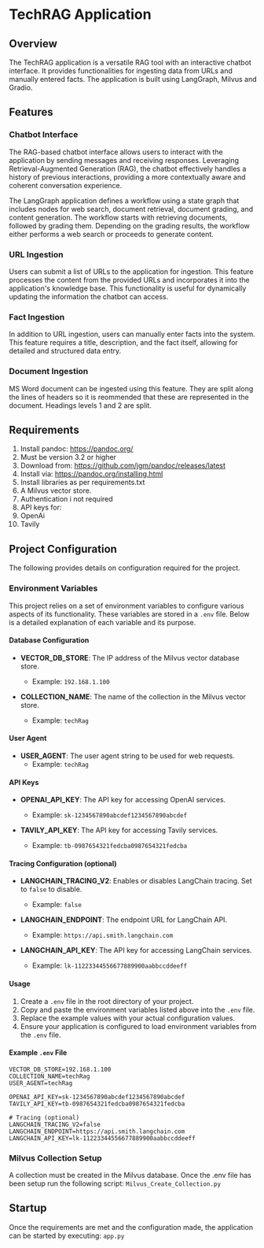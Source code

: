 # TechRAG Application

## Overview

The TechRAG application is a versatile RAG tool with an interactive chatbot interface. It provides functionalities for ingesting data from URLs and manually entered facts. The application is built using LangGraph, Milvus and Gradio.

## Features

### Chatbot Interface

The RAG-based chatbot interface allows users to interact with the application by sending messages and receiving responses. Leveraging Retrieval-Augmented Generation (RAG), the chatbot effectively handles a history of previous interactions, providing a more contextually aware and coherent conversation experience.

The LangGraph application defines a workflow using a state graph that includes nodes for web search, document retrieval, document grading, and content generation. The workflow starts with retrieving documents, followed by grading them. Depending on the grading results, the workflow either performs a web search or proceeds to generate content.

### URL Ingestion

Users can submit a list of URLs to the application for ingestion. This feature processes the content from the provided URLs and incorporates it into the application's knowledge base. This functionality is useful for dynamically updating the information the chatbot can access.

### Fact Ingestion

In addition to URL ingestion, users can manually enter facts into the system. This feature requires a title, description, and the fact itself, allowing for detailed and structured data entry.

### Document Ingestion

MS Word document can be ingested using this feature.  They are split along the lines of headers so it is reommended that these are represented in the document. Headings levels 1 and 2 are split. 


## Requirements

1. Install pandoc: https://pandoc.org/
  1. Must be version 3.2 or higher
  2. Download from: https://github.com/jgm/pandoc/releases/latest
  3. Install via: https://pandoc.org/installing.html
2. Install libraries as per requirements.txt
3. A Milvus vector store.  
  1. Authentication i not required
4. API keys for:
  1. OpenAi
  2. Tavily


## Project Configuration

The following provides details on configuration required for the project.

### Environment Variables

This project relies on a set of environment variables to configure various aspects of its functionality. These variables are stored in a `.env` file. Below is a detailed explanation of each variable and its purpose.

#### Database Configuration

- **VECTOR_DB_STORE**: The IP address of the Milvus vector database store.
  - Example: `192.168.1.100`

- **COLLECTION_NAME**: The name of the collection in the Milvus vector store.
  - Example: `techRag`

#### User Agent

- **USER_AGENT**: The user agent string to be used for web requests.
  - Example: `techRag`

#### API Keys

- **OPENAI_API_KEY**: The API key for accessing OpenAI services.
  - Example: `sk-1234567890abcdef1234567890abcdef`

- **TAVILY_API_KEY**: The API key for accessing Tavily services.
  - Example: `tb-0987654321fedcba0987654321fedcba`

#### Tracing Configuration (optional)

- **LANGCHAIN_TRACING_V2**: Enables or disables LangChain tracing. Set to `false` to disable.
  - Example: `false`

- **LANGCHAIN_ENDPOINT**: The endpoint URL for LangChain API.
  - Example: `https://api.smith.langchain.com`

- **LANGCHAIN_API_KEY**: The API key for accessing LangChain services.
  - Example: `lk-11223344556677889900aabbccddeeff`

#### Usage

1. Create a `.env` file in the root directory of your project.
2. Copy and paste the environment variables listed above into the `.env` file.
3. Replace the example values with your actual configuration values.
4. Ensure your application is configured to load environment variables from the `.env` file.

#### Example `.env` File

```env
VECTOR_DB_STORE=192.168.1.100
COLLECTION_NAME=techRag
USER_AGENT=techRag

OPENAI_API_KEY=sk-1234567890abcdef1234567890abcdef
TAVILY_API_KEY=tb-0987654321fedcba0987654321fedcba

# Tracing (optional)
LANGCHAIN_TRACING_V2=false
LANGCHAIN_ENDPOINT=https://api.smith.langchain.com
LANGCHAIN_API_KEY=lk-11223344556677889900aabbccddeeff
```

### Milvus Collection Setup

A collection must be created in the Milvus database.  Once the .env file has been setup run the following script:
```Milvus_Create_Collection.py```


## Startup

Once the requirements are met and the configuration made, the application can be started by executing:
```app.py```

